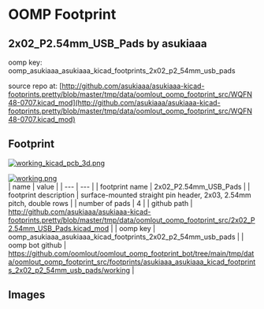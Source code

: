 # OOMP Footprint  
## 2x02_P2.54mm_USB_Pads  by asukiaaa  
  
oomp key: oomp_asukiaaa_asukiaaa_kicad_footprints_2x02_p2_54mm_usb_pads  
  
source repo at: [http://github.com/asukiaaa/asukiaaa-kicad-footprints.pretty/blob/master/tmp/data/oomlout_oomp_footprint_src/WQFN48-0707.kicad_mod](http://github.com/asukiaaa/asukiaaa-kicad-footprints.pretty/blob/master/tmp/data/oomlout_oomp_footprint_src/WQFN48-0707.kicad_mod)  
## Footprint  
  
[![working_kicad_pcb_3d.png](working_kicad_pcb_3d_600.png)](working_kicad_pcb_3d.png)  
  
[![working.png](working_600.png)](working.png)  
| name | value | 
| --- | --- | 
| footprint name | 2x02_P2.54mm_USB_Pads | 
| footprint description | surface-mounted straight pin header, 2x03, 2.54mm pitch, double rows | 
| number of pads | 4 | 
| github path | http://github.com/asukiaaa/asukiaaa-kicad-footprints.pretty/blob/master/tmp/data/oomlout_oomp_footprint_src/2x02_P2.54mm_USB_Pads.kicad_mod | 
| oomp key | oomp_asukiaaa_asukiaaa_kicad_footprints_2x02_p2_54mm_usb_pads | 
| oomp bot github | https://github.com/oomlout/oomlout_oomp_footprint_bot/tree/main/tmp/data/oomlout_oomp_footprint_src/footprints/asukiaaa_asukiaaa_kicad_footprints_2x02_p2_54mm_usb_pads/working | 
## Images  
